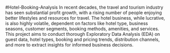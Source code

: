 #Hotel-Booking-Analysis
In recent decades, the travel and tourism industry has seen substantial profit growth, with a rising number of people enjoying better lifestyles and resources for travel. The hotel business, while lucrative, is also highly volatile, dependent on factors like hotel type, business seasons, customer segments, booking methods, amenities, and services. This project aims to conduct thorough Exploratory Data Analysis (EDA) on guest data, hotel types, booking and pricing trends, distribution channels, and more to extract insights for informed business decisions.
#
